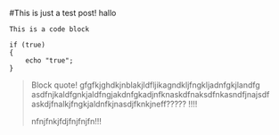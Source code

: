 <!--{"TITLE":"Default Title","DATE":1427966037,"UPDATED":1427966037,"ID":"tag:whitecollargames.com,2014-07-10:1404972336:18","CATEGORIES":[]}-->
#This is just a test post!
hallo



	This is a code block

	if (true)
	{
		echo "true";
	}

> Block quote! gfgfkjghdkjnblakjldfljikagndkljfngkljadnfgkjlandfg
> asdfnjkaldfgnkjaldfngjakdnfgkadjnfknaskdfnaksdfnkasndfjnajsdf
> askdjfnalkjfngkjaldnfkjnasdjfknkjneff????? !!!!
>
> nfnjfnkjfdjfnjfnjfn!!!